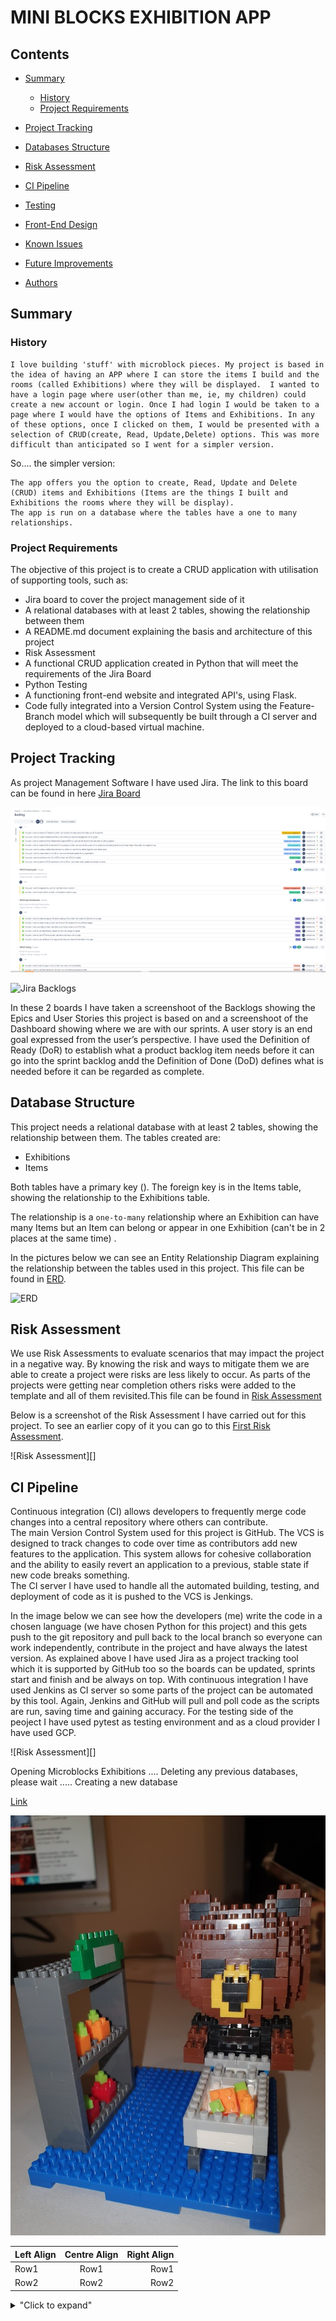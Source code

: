 # MINI BLOCKS EXHIBITION APP


## Contents
* [Summary](#Summary)
   * [History](#my-approach)
   * [Project Requirements](#project-requirements)
* [Project Tracking](#project-tracking)
* [Databases Structure](#database-structure)
* [Risk Assessment](#risk-assessment)
* [CI Pipeline](#ci-pipeline)


* [Testing](#testing)
* [Front-End Design](#front-end-design)
* [Known Issues](#known-issues)
* [Future Improvements](#future-improvements)
* [Authors](#authors)

## Summary
### History

    I love building 'stuff' with microblock pieces. My project is based in the idea of having an APP where I can store the items I build and the rooms (called Exhibitions) where they will be displayed.  I wanted to have a login page where user(other than me, ie, my children) could create a new account or login. Once I had login I would be taken to a page where I would have the options of Items and Exhibitions. In any of these options, once I clicked on them, I would be presented with a selection of CRUD(create, Read, Update,Delete) options. This was more difficult than anticipated so I went for a simpler version.

So.... the simpler version:

    The app offers you the option to create, Read, Update and Delete (CRUD) items and Exhibitions (Items are the things I built and Exhibitions the rooms where they will be display). 
    The app is run on a database where the tables have a one to many relationships.

### Project Requirements
The objective of this project is to create a CRUD application with utilisation of supporting tools, such as:
- Jira board to cover the project management side of it
- A relational databases with at least 2 tables, showing the relationship between them
- A README.md document explaining the basis and architecture of this project
- Risk Assessment
- A functional CRUD application created in Python that will meet the requirements of the Jira Board
- Python Testing
- A functioning front-end website and integrated API's, using Flask.
- Code fully integrated into a Version Control System using the
Feature-Branch model which will subsequently be built through a CI
server and deployed to a cloud-based virtual machine.

## Project Tracking
As project Management Software I have used Jira. The link to this board can be found in here [Jira Board](https://trizmanz.atlassian.net/secure/admin/EditDefaultDashboard!default.jspa)

![Jira](https://github.com/bmanzanoqa/MICEXFinal/blob/main/Supporting%20Files/Jira%20Board%20Backlogs%2023.05.21.PNG)

![Jira Backlogs](//*[@id="repo-content-pjax-container"]/div/div[3]/div[2]/div/span/img)

In these 2 boards I have taken a screenshoot of the Backlogs showing the Epics and User Stories this project is based on and a screenshoot of the Dashboard showing where we are with our sprints. A user story is an end goal expressed from the user’s perspective​. I have used the Definition of Ready (DoR)
to establish what a product backlog item needs before it can go into the sprint backlog andd the Definition of Done (DoD) defines what is needed before it can be regarded as complete.

## Database Structure
This project needs a relational database with at least 2 tables, showing the relationship between them. 
The tables created are:
- Exhibitions
- Items

Both tables have a primary key (). The foreign key is in the Items table, showing the relationship to the Exhibitions table.

The relationship is a ```one-to-many``` relationship where an Exhibition can have many Items but an Item can belong or appear in one Exhibition (can't be in 2 places at the same time) .

In the pictures below we can see an Entity Relationship Diagram explaining the relationship between the tables used in this project. This file can be found in [ERD](https://github.com/bmanzanoqa/PythonProjects/blob/main/MICEX/Screenshots.png/ERD%202%20tables.PNG).

![ERD](//*[@id="repo-content-pjax-container"]/div/div[3]/div[2]/div/span/img)


## Risk Assessment
We use Risk Assessments to evaluate scenarios that may impact the project in a negative way. By knowing the risk and ways to mitigate them we are able to create a project were risks are less likely to occur. As parts of the projects were getting near completion others risks were added to the template and all of them revisited.This file can be found in [Risk Assessment](https://github.com/bmanzanoqa/PythonProjects/blob/main/MICEX/Screenshots.png/ERD%202%20tables.PNG)

Below is a screenshot of the Risk Assessment I have carried out for this project. To see an earlier copy of it you can go to this [First Risk Assessment](https://github.com/bmanzanoqa/MICEXFinal/blob/main/Supporting%20Files/RA%201.PNG). 

![Risk Assessment][]

## CI Pipeline
Continuous integration (CI) allows developers to frequently merge code changes into a central repository where others can contribute.    
The main Version Control System used for this project is GitHub. The VCS is designed to track changes to code over time as contributors add new features to the application. This system allows for cohesive collaboration and the ability to easily revert an application to a previous, stable state if new code breaks something.  
The CI server I have used to handle all the automated building, testing, and deployment of code as it is pushed to the VCS is Jenkings.

In the image below we can see how the developers (me) write the code in a chosen language (we have chosen Python for this project) and this gets push to the git repository and pull back to the local branch so everyone can work independently, contribute in the project and have always the latest version.   As explained above I have used Jira as a project tracking tool which it is supported by GitHub too so the boards can be updated, sprints start and finish and be always on top.   With continuous integration I have used Jenkins as CI server so some parts of the project can be automated by this tool.  Again, Jenkins and GitHub will pull and poll code as the scripts are run, saving time and gaining accuracy.
For the testing side of the peoject I have used pytest as testing environment and as a cloud provider I have used GCP.

![Risk Assessment][]







Opening Microblocks Exhibitions ....
Deleting any previous databases, please wait .....
Creating a new database

[Link](https://google.com)

![pic](https://github.com/bmanzanoqa/PythonProjects/blob/ba09f39d1323940254550d6a17c1eba15b26bb34/MICEX/Screenshots.png/Bear%20Shopping.jpg)

| Left Align  | Centre Align | Right Align   |
| :---        |    :----:    |          ---: |
| Row1        | Row1         | Row1          |
| Row2        | Row2         | Row2          |


<details>
<summary>"Click to expand"</summary>
this is hidden
</details>

